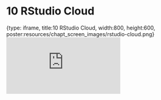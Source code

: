 # 10 RStudio Cloud
 
{type: iframe, title:10 RStudio Cloud, width:800, height:600, poster:resources/chapt_screen_images/rstudio-cloud.png}
![](https://datatrail-jhu.github.io/DataTrail/no_toc/rstudio-cloud.html)
 

 

